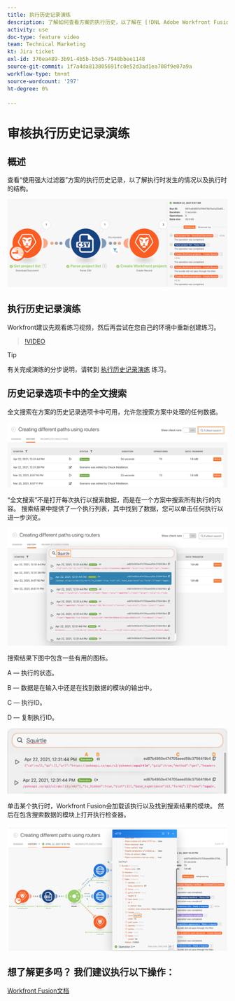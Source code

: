 ```yaml
---
title: 执行历史记录演练
description: 了解如何查看方案的执行历史，以了解在 [!DNL Adobe Workfront Fusion].
activity: use
doc-type: feature video
team: Technical Marketing
kt: Jira ticket
exl-id: 370ea489-3b91-4b5b-b5e5-7948bbee1148
source-git-commit: 1f7a4da813805691fc0e52d3ad1ea708f9e07a9a
workflow-type: tm+mt
source-wordcount: '297'
ht-degree: 0%

---
```


# 审核执行历史记录演练

## 概述

查看“使用强大过滤器”方案的执行历史记录，以了解执行时发生的情况以及执行时的结构。

![融合场景中的执行历史图像](assets/execution-history-and-scheduling-1.png)

## 执行历史记录演练

Workfront建议先观看练习视频，然后再尝试在您自己的环境中重新创建练习。

>[!VIDEO](https://video.tv.adobe.com/v/335283/?quality=12)

>[!TIP]
>
>有关完成演练的分步说明，请转到 [执行历史记录演练](https://experienceleague.adobe.com/docs/workfront-learn/tutorials-workfront/fusion/exercises/execution-history.html?lang=en) 练习。

## 历史记录选项卡中的全文搜索

全文搜索在方案的历史记录选项卡中可用，允许您搜索方案中处理的任何数据。

![执行历史记录搜索的图像](assets/execution-history-and-scheduling-2.png)

“全文搜索”不是打开每次执行以搜索数据，而是在一个方案中搜索所有执行的内容。 搜索结果中提供了一个执行列表，其中找到了数据，您可以单击任何执行以进一步浏览。

![执行历史记录搜索的图像](assets/execution-history-and-scheduling-3.png)

搜索结果下图中包含一些有用的图标。

A — 执行的状态。

B — 数据是在输入中还是在找到数据的模块的输出中。

C — 执行ID。

D — 复制执行ID。

![执行历史记录搜索结果的图像](assets/execution-history-and-scheduling-4.png)

单击某个执行时，Workfront Fusion会加载该执行以及找到搜索结果的模块。 然后在包含搜索数据的模块上打开执行检查器。

![执行历史记录链接的图像](assets/execution-history-and-scheduling-5.png)


## 想了解更多吗？ 我们建议执行以下操作：

[Workfront Fusion文档](https://experienceleague.adobe.com/docs/workfront/using/adobe-workfront-fusion/workfront-fusion-2.html?lang=en)
